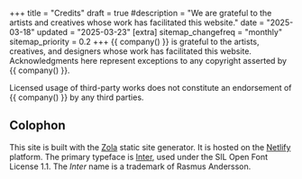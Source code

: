 +++
title = "Credits"
draft = true
#description = "We are grateful to the artists and creatives whose work has facilitated this website."
date = "2025-03-18"
updated = "2025-03-23"
[extra]
sitemap_changefreq = "monthly"
sitemap_priority = 0.2
+++
{{ company() }} is grateful to the artists, creatives, and designers whose work has facilitated this website.
Acknowledgments here represent exceptions to any copyright asserted by {{ company() }}.
<!-- The works mentioned here are _not_ copyrighted by us. -->

Licensed usage of third-party works does not constitute an endorsement of {{ company() }} by any third parties.

## Colophon

This site is built with the [Zola](https://www.getzola.org/) static site generator.
It is hosted on the [Netlify](https://www.netlify.com/) platform.
The primary typeface is [Inter](https://rsms.me/inter/), used under the SIL Open Font License 1.1. The _Inter_ name is a trademark of Rasmus Andersson.

<!--
Design accessibility principles include:

- Semantic HTML
- Underlining of all non-branding hyperlinks
- Preference for space separation between elements instead of visual line separators
- Avoidance of text overlays on image backgrounds
-->